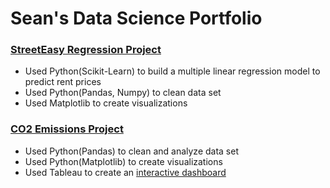 # Sean's Data Science Portfolio


### [StreetEasy Regression Project](https://github.com/seanjkk/streeteasy-regression-project)

- Used Python(Scikit-Learn) to build a multiple linear regression model to predict rent prices
- Used Python(Pandas, Numpy) to clean data set
- Used Matplotlib to create visualizations

### [CO2 Emissions Project](https://github.com/seanjkk/co2-emissions-project)

- Used Python(Pandas) to clean and analyze data set
- Used Python(Matplotlib) to create visualizations
- Used Tableau to create an [interactive dashboard](https://public.tableau.com/app/profile/sean7198/viz/CarbonDioxideEmissions_16432672351780/Dashboard)
